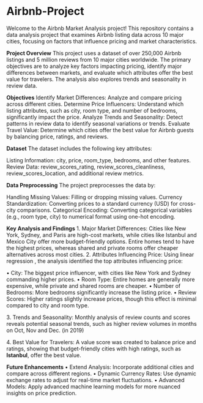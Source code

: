 # Airbnb-Project
Welcome to the Airbnb Market Analysis project! This repository contains a data analysis project that examines Airbnb listing data across 10 major cities, focusing on factors that influence pricing and market characteristics.

**Project Overview**
This project uses a dataset of over 250,000 Airbnb listings and 5 million reviews from 10 major cities worldwide. The primary objectives are to analyze key factors impacting pricing, identify major differences between markets, and evaluate which attributes offer the best value for travelers. The analysis also explores trends and seasonality in review data.

**Objectives**
Identify Market Differences: Analyze and compare pricing across different cities.
Determine Price Influencers: Understand which listing attributes, such as city, room type, and number of bedrooms, significantly impact the price.
Analyze Trends and Seasonality: Detect patterns in review data to identify seasonal variations or trends.
Evaluate Travel Value: Determine which cities offer the best value for Airbnb guests by balancing price, ratings, and reviews.

**Dataset**
The dataset includes the following key attributes:

Listing Information: city, price, room_type, bedrooms, and other features.
Review Data: review_scores_rating, review_scores_cleanliness, review_scores_location, and additional review metrics.

**Data Preprocessing**
The project preprocesses the data by:

Handling Missing Values: Filling or dropping missing values.
Currency Standardization: Converting prices to a standard currency (USD) for cross-city comparisons.
Categorical Encoding: Converting categorical variables (e.g., room type, city) to numerical format using one-hot encoding.

**Key Analysis and Findings**
1.⁠ ⁠Major Market Differences:
Cities like New York, Sydney, and Paris are high-cost markets, while cities like Istanbul and Mexico City offer more budget-friendly options.
Entire homes tend to have the highest prices, whereas shared and private rooms offer cheaper alternatives across most cities.
2.⁠ ⁠Attributes Influencing Price:
Using linear regression , the analysis identified the top attributes influencing price:

•⁠  ⁠City: The biggest price influencer, with cities like New York and Sydney commanding higher prices.
•⁠  ⁠Room Type: Entire homes are generally more expensive, while private and shared rooms are cheaper.
•⁠  ⁠Number of Bedrooms: More bedrooms significantly increase the listing price.
•⁠  ⁠Review Scores: Higher ratings slightly increase prices, though this effect is minimal compared to city and room type.
  
3.⁠ ⁠Trends and Seasonality:
Monthly analysis of review counts and scores reveals potential seasonal trends, such as higher review volumes in months on Oct, Nov and Dec. (in 2019)

4.⁠ ⁠Best Value for Travelers:
A value score was created to balance price and ratings, showing that budget-friendly cities with high ratings, such as **Istanbul**, offer the best value.

**Future Enhancements**
•⁠  ⁠Extend Analysis: Incorporate additional cities and compare across different regions.
•⁠  ⁠Dynamic Currency Rates: Use dynamic exchange rates to adjust for real-time market fluctuations.
•⁠  ⁠Advanced Models: Apply advanced machine learning models for more nuanced insights on price prediction.
